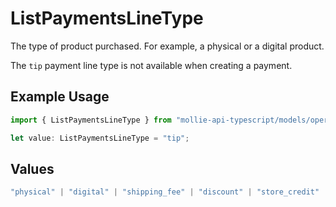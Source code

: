 # ListPaymentsLineType

The type of product purchased. For example, a physical or a digital product.

The `tip` payment line type is not available when creating a payment.

## Example Usage

```typescript
import { ListPaymentsLineType } from "mollie-api-typescript/models/operations";

let value: ListPaymentsLineType = "tip";
```

## Values

```typescript
"physical" | "digital" | "shipping_fee" | "discount" | "store_credit" | "gift_card" | "surcharge" | "tip"
```